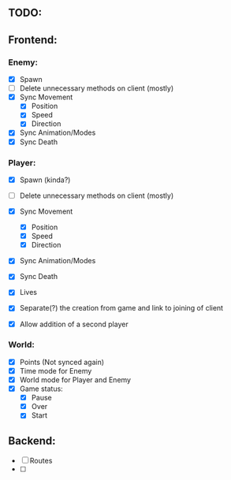 ## TODO: 

## Frontend:
### Enemy: 
- [x] Spawn
- [ ] Delete unnecessary methods on client  (mostly)
- [x] Sync Movement
    - [x] Position
    - [x] Speed
    - [x] Direction
- [x] Sync Animation/Modes
- [x] Sync Death

### Player:
- [x] Spawn (kinda?)
- [ ] Delete unnecessary methods on client (mostly) 
- [x] Sync Movement
    - [x] Position
    - [x] Speed
    - [x] Direction
- [x] Sync Animation/Modes
- [x] Sync Death
- [x] Lives
- [x] Separate(?) the creation from game and link to joining of client
- [x] Allow addition of a second player


### World:
- [x] Points (Not synced again)
- [x] Time mode for Enemy
- [x] World mode for Player and Enemy
- [x] Game status:
     - [x] Pause
     - [x] Over
     - [x] Start
     
## Backend: 
- [ ] Routes
- [ ] 